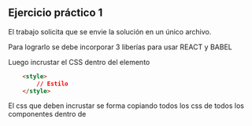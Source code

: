 ## Ejercicio práctico 1 

El trabajo solicita que se envie la solución en un único archivo.

Para lograrlo se debe incorporar 3 liberías para usar REACT y BABEL

Luego incrustar el CSS dentro del elemento 
```html
    <style>
        // Estilo
    </style>
```

El css que deben incrustar se forma copiando todos los css de todos los componentes dentro de <style>.

y el código JSX con la etiqueta 

```html
    <script type="text/babel">
        // Codigo 
    </script>
```

El codigo jsx que se debe incrustar se forma copiando todos los archivos jsx que se utilizaron eliminando toda referencia a importacion o exportación dentro de <style>

Un observacion extra. 

Cuando realizamos un componente que mantine un estado (como es este caso) hay que importar la función "useState" para ello se usa la expresion "import { useState } from './React'" cosa que no se puede hacer ya que eliminamos toda importacion. 

Para resolver este problema debe colocarse como primera linea del codigo javascript la expresion "const {useState} = React" que comple la misma funcion que la importacion 

**agenda_todo_en_uno.html** [Ver código](https://github.com/AlejandroDiBattista/AP4-ReactJS/blob/main/clase-04/agenda_todo_en_uno.html)


